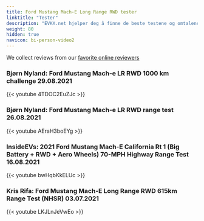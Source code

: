 ```yaml
---
title: Ford Mustang Mach-E Long Range RWD tester
linktitle: "Tester"
description: "EVKX.net hjelper deg å finne de beste testene og omtalene av denne modellen. "
weight: 80
hidden: true
navicon: bi-person-video2
---
```

We collect reviews from our [favorite online reviewers](/guides/evreviewers/)

### Bjørn Nyland: Ford Mustang Mach-e LR RWD 1000 km challenge 29.08.2021

{{< youtube 4TDOC2EuZJc >}}

### Bjørn Nyland: Ford Mustang Mach-e LR RWD range test 26.08.2021

{{< youtube AEraH3boEYg >}}

### InsideEVs: 2021 Ford Mustang Mach-E California Rt 1 (Big Battery + RWD + Aero Wheels) 70-MPH Highway Range Test 16.08.2021

{{< youtube bwHqbKkELUc >}}

### Kris Rifa: Ford Mustang Mach-E Long Range RWD 615km Range Test (NHSR) 03.07.2021

{{< youtube LKJLnJeVwEo >}}

